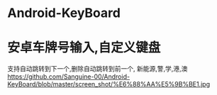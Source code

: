 # Android-KeyBoard
# 安卓车牌号输入,自定义键盘
支持自动跳转到下一个,删除自动跳转到前一个, 新能源,警,学,港,澳
https://github.com/Sanguine-00/Android-KeyBoard/blob/master/screen_shot/%E6%88%AA%E5%9B%BE1.jpg
